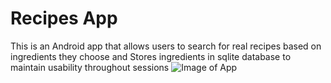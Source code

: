 
# Recipes App

This is  an Android app that allows users to search for real recipes based on ingredients they choose  and 	Stores ingredients in sqlite database to maintain usability throughout sessions
![Image of App]( https://github.com/misaac3/recipes-app/recipes.jpg)
